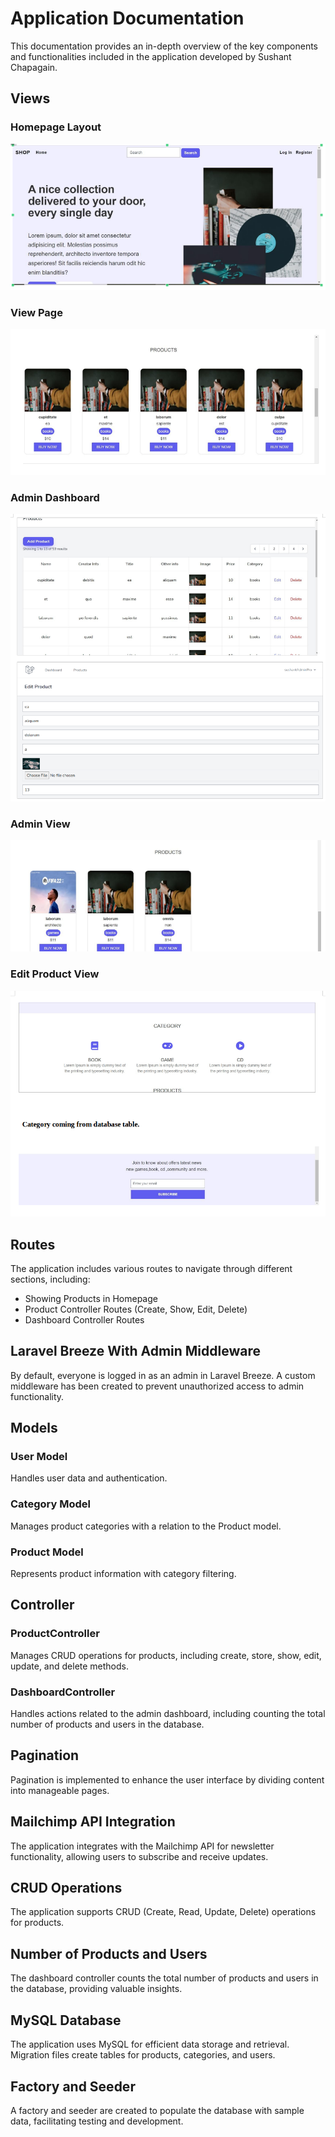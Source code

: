 # Application Documentation

This documentation provides an in-depth overview of the key components and functionalities included in the application developed by Sushant Chapagain.

## Views

### Homepage Layout

![Homepage Layout](images/1.png)

### View Page

![View Page](images/2.png)

### Admin Dashboard

![Admin Dashboard](images/6.png)

### Admin View

![Admin View](images/4.png)

### Edit Product View

![Edit Product View](images/5.png)

## Routes

The application includes various routes to navigate through different sections, including:

-   Showing Products in Homepage
-   Product Controller Routes (Create, Show, Edit, Delete)
-   Dashboard Controller Routes

## Laravel Breeze With Admin Middleware

By default, everyone is logged in as an admin in Laravel Breeze. A custom middleware has been created to prevent unauthorized access to admin functionality.

## Models

### User Model

Handles user data and authentication.

### Category Model

Manages product categories with a relation to the Product model.

### Product Model

Represents product information with category filtering.

## Controller

### ProductController

Manages CRUD operations for products, including create, store, show, edit, update, and delete methods.

### DashboardController

Handles actions related to the admin dashboard, including counting the total number of products and users in the database.

## Pagination

Pagination is implemented to enhance the user interface by dividing content into manageable pages.

## Mailchimp API Integration

The application integrates with the Mailchimp API for newsletter functionality, allowing users to subscribe and receive updates.

## CRUD Operations

The application supports CRUD (Create, Read, Update, Delete) operations for products.

## Number of Products and Users

The dashboard controller counts the total number of products and users in the database, providing valuable insights.

## MySQL Database

The application uses MySQL for efficient data storage and retrieval. Migration files create tables for products, categories, and users.

## Factory and Seeder

A factory and seeder are created to populate the database with sample data, facilitating testing and development.
